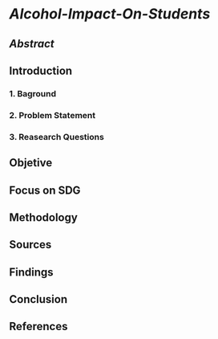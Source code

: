 # *Alcohol-Impact-On-Students*

## *Abstract*

## Introduction
  ###  1. Baground
     
   ### 2. Problem Statement
     
   ### 3.  Reasearch Questions

 ## Objetive

## Focus on SDG

## Methodology

## Sources

## Findings

## Conclusion

## References

